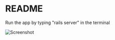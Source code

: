 # README

Run the app by typing "rails server" in the terminal


![Screenshot](http://res.cloudinary.com/teateearu/image/upload/v1515590154/christmascodaisseurify_qswuqh.jpg "Optional title")
